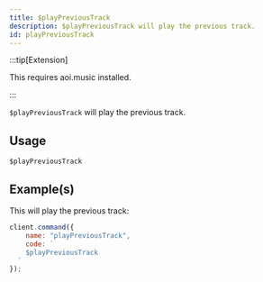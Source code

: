 ```yaml
---
title: $playPreviousTrack
description: $playPreviousTrack will play the previous track.
id: playPreviousTrack
---
```


:::tip[Extension]

This requires aoi.music installed.

:::

`$playPreviousTrack` will play the previous track.

## Usage

```aoi
$playPreviousTrack
```

## Example(s)

This will play the previous track:

```javascript
client.command({
    name: "playPreviousTrack",
    code: `
    $playPreviousTrack
  `
});
```
